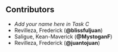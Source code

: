 ## Contributors
- _Add your name here in Task C_
- Revilleza, Frederick (**@blissfuljuan**)
- Saligue, Kean-Maverick (**@MystoganF**)
- Revilleza, Frederick (**@juantojuan**)


